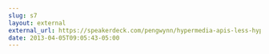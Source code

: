 ```yaml
---
slug: s7
layout: external
external_url: https://speakerdeck.com/pengwynn/hypermedia-apis-less-hype-more-media-please
date: 2013-04-05T09:05:43-05:00
---
```

